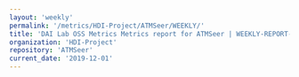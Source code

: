 ```yaml
---
layout: 'weekly'
permalink: '/metrics/HDI-Project/ATMSeer/WEEKLY/'
title: 'DAI Lab OSS Metrics Metrics report for ATMSeer | WEEKLY-REPORT-2019-12-01'
organization: 'HDI-Project'
repository: 'ATMSeer'
current_date: '2019-12-01'
---
```

